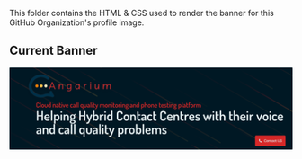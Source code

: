 This folder contains the HTML & CSS used to render the banner for this GitHub Organization's profile image.

## Current Banner

![Banner](image.png)
